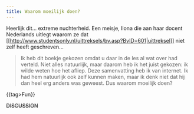 ```yaml
---
title: Waarom moeilijk doen?
---
```

Heerlijk dit... extreme nuchterheid. Een meisje, Ilona die aan haar docent Nederlands uitlegt waarom ze dat [[http://www.studentsonly.nl/uittreksels/bv.asp?BvID=601|uittreksel]] niet zelf heeft geschreven…

<blockquote>Ik heb dit boekje gekozen omdat u daar in de les al wat over had verteld. Niet alles natuurlijk, maar daarom heb ik het juist gekozen: ik wilde weten hoe het afliep.
Deze samenvatting heb ik van internet. Ik had hem natuurlijk ook zelf kunnen maken, maar ik denk niet dat hij dan heel erg anders was geweest. Dus waarom moeilijk doen?</blockquote>

{{tag>Fun}}


~~DISCUSSION~~
